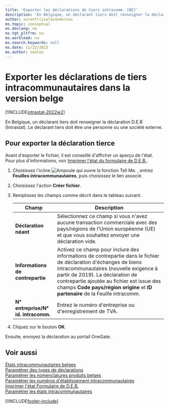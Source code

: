 ```yaml
---
title: 'Exporter les déclarations de tiers intracomm. [BE]'
description: 'En Belgique, un déclarant tiers doit renseigner la déclaration D.E.B (Intrastat). Le déclarant tiers doit être une personne ou une société externe.'
author: sorenfriisalexandersen
ms.topic: conceptual
ms.devlang: na
ms.tgt_pltfrm: na
ms.workload: na
ms.search.keywords: null
ms.date: 11/22/2023
ms.author: soalex
---
```

# Exporter les déclarations de tiers intracommunautaires dans la version belge

[!INCLUDE[intrastat-2022w2](../../includes/intrastat-2022w2.md)]

En Belgique, un déclarant tiers doit renseigner la déclaration D.E.B (Intrastat). Le déclarant tiers doit être une personne ou une société externe.  

## Pour exporter la déclaration tierce

Avant d'exporter le fichier, il est conseillé d'afficher un aperçu de l'état. Pour plus d'informations, voir [Imprimer l'état du formulaire de D.E.B.](how-to-print-the-intrastat-form-report.md).  

1. Choisissez l'icône ![Ampoule qui ouvre la fonction Tell Me.](../../media/ui-search/search_small.png "Dites-moi ce que vous voulez faire") , entrez **Feuilles intracommunautaires**, puis choisissez le lien associé.  
2. Choisissez l'action **Créer fichier**.  
3. Remplissez les champs comme décrit dans le tableau suivant.  

    |Champ|Description|  
    |---------------------------------|---------------------------------------|  
    |**Déclaration néant**|Sélectionnez ce champ si vous n'avez aucune transaction commerciale avec des pays/régions de l'Union européenne (UE) et que vous souhaitez envoyer une déclaration vide.|  
    |**Informations de contrepartie**|Activez ce champ pour inclure des informations de contrepartie dans le fichier de déclaration d'échanges de biens intracommunautaires (nouvelle exigence à partir de 2019). La déclaration de contrepartie ajoutée au fichier est issue des champs **Code pays/région origine** et **ID partenaire** de la Feuille intracomm.|  
    |**N° entreprise/N° id. intracomm.**|Entrez le numéro d'entreprise ou d'enregistrement de TVA.|  

4. Cliquez sur le bouton **OK**.  

Ensuite, envoyez la déclaration au portail OneGate.  

## Voir aussi

[États intracommunautaires belges](belgian-intrastat-reporting.md)  
[Paramétrer des types de déclarations](how-to-set-up-declaration-types.md)  
[Paramétrer les nomenclatures produits belges](how-to-set-up-belgian-tariff-numbers.md)  
[Paramétrer les numéros d'établissement intracommunautaires](how-to-set-up-intrastat-establishment-numbers.md)  
[Imprimer l'état Formulaire de D.E.B.](how-to-print-the-intrastat-form-report.md)  
[Paramétrer les états intracommunautaires](../../finance-how-setup-report-intrastat.md)  

[!INCLUDE[footer-include](../../includes/footer-banner.md)]
